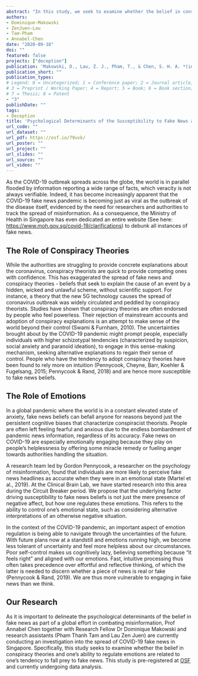 ```yaml
---
abstract: "In this study, we seek to examine whether the belief in conspiracy theories and one’s ability to regulate emotions are related to one’s tendency to fall prey to fake news."
authors:
- Dominique-Makowski
- ZenJuen-Lau
- Tam-Pham
- Annabel-Chen
date: "2020-09-18"
doi: ""
featured: false
projects: ["deception"]
publication: 'Makowski, D., Lau, Z. J., Pham, T., & Chen, S. H. A. *(in preparation)*. Psychological Determinants of the Susceptibility to Fake News amidst the COVID-19 Pandemic'
publication_short: ""
publication_types:
# Legend: 0 = Uncategorized; 1 = Conference paper; 2 = Journal article;
# 3 = Preprint / Working Paper; 4 = Report; 5 = Book; 6 = Book section;
# 7 = Thesis; 8 = Patent
- "3"
publishDate: ""
tags:
- Deception
title: 'Psychological Determinants of the Susceptibility to Fake News amidst the COVID-19 Pandemic'
url_code: ""
url_dataset: ""
url_pdf: https://osf.io/79uvk/
url_poster: ""
url_project: ""
url_slides: ""
url_source: ""
url_video: ""
---
```


As the COVID-19 outbreak spreads across the globe, the world is in parallel flooded by information reporting a wide range of facts, which veracity is not always verifiable. 
Indeed, it has become increasingly apparent that the COVID-19 fake news pandemic is becoming just as viral as the outbreak of the disease itself, evidenced by the need for researchers 
and authorities to track the spread of misinformation. As a consequence, the Ministry of Health in Singapore has even dedicated an entire website (See here: https://www.moh.gov.sg/covid-19/clarifications) to debunk all instances of fake news.

## The Role of Conspiracy Theories

While the authorities are struggling to provide concrete explanations about the coronavirus, conspiracy theorists are quick to provide competing ones with confidence. 
This has exaggerated the spread of fake news and conspiracy theories - beliefs that seek to explain the cause of an event by a hidden, wicked and unlawful scheme, without scientific support. 
For instance, a theory that the new 5G technology causes the spread of coronavirus outbreak was widely circulated and peddled by conspiracy theorists. 
Studies have shown that conspiracy theories are often endorsed by people who feel powerless. Their rejection of mainstream accounts and adoption of conspiracy explanations is an attempt to make sense of the world beyond their control (Swami & Furnham, 2010).
The uncertainties brought about by the COVID-19 pandemic might prompt people, especially individuals with higher schizotypal tendencies (characterized by suspicion, social anxiety and paranoid ideation), to engage in this sense-making mechanism, seeking alternative explanations 
to regain their sense of control. People who have the tendency to adopt conspiracy theories have been found to rely more on intuition (Pennycook, Cheyne, Barr, Koehler & Fugelsang, 2015; Pennycook & Rand, 2018) and are hence more susceptible to fake news beliefs. 


## The Role of Emotions

In a global pandemic where the world is in a constant elevated state of anxiety, fake news beliefs can befall anyone for reasons beyond just the persistent cognitive biases that characterize conspiracist theorists. 
People are often left feeling fearful and anxious due to the endless bombardment of pandemic news information, regardless of its accuracy. 
Fake news on COVID-19 are especially emotionally engaging because they play on people’s helplessness by offering some miracle remedy or fueling anger towards authorities handling the situation. 

A research team led by Gordon Pennycook, a researcher on the psychology of misinformation, found that individuals are more likely to perceive fake news headlines as accurate when they were in an emotional state (Martel et al., 2019). At the Clinical Brain Lab, we have started research into this area during the 
Circuit Breaker period. We propose that the underlying factor driving susceptibility to fake news beliefs is not just the mere presence of negative affect, but how one regulates these emotions. 
This refers to the ability to control one’s emotional state, such as considering alternative interpretations of an otherwise negative situation. 

In the context of the COVID-19 pandemic, an important aspect of emotion regulation is being able to navigate through the uncertainties of the future. With future plans now at a standstill and emotions running high, we become less tolerant of uncertainty and feel more helpless about our circumstances. 
Poor self-control makes us cognitively lazy, believing something because “it feels right” and aligned with our emotions. Fast, intuitive processing thus often takes precedence over effortful and reflective thinking, of which the latter is needed to discern whether a piece of news is real or fake (Pennycook & Rand, 2019). 
We are thus more vulnerable to engaging in fake news than we think.

## Our Research

As it is important to delineate the psychological determinants of the belief in fake news as part of a global effort in combating misinformation, Prof Annabel Chen together with Research Fellow Dr Dominique Makowski and research assistants (Pham Thanh Tam and Lau Zen Juen) are currently conducting an investigation into the spread of COVID-19 fake news in Singapore. 
Specifically, this study seeks to examine whether the belief in conspiracy theories and one’s ability to regulate emotions are related to one’s tendency to fall prey to fake news. 
This study is pre-registered at [OSF](https://osf.io/7d3xh/) and currently undergoing data analysis.
